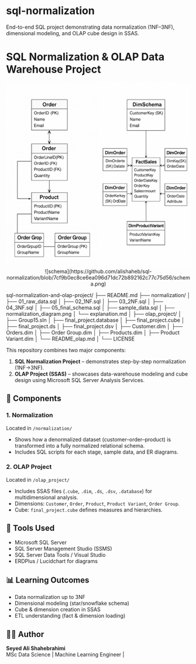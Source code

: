 # sql-normalization
End-to-end SQL project demonstrating data normalization (1NF–3NF), dimensional modeling, and OLAP cube design in SSAS.
# SQL Normalization & OLAP Data Warehouse Project
<p align="center">
  <img src="schema.png" alt="ERD & Star Schema" width="900">
  ![schema](https://github.com/alishaheb/sql-normalization/blob/7cf9b0ec8ce6ea096d71dc72b892162c77c75d56/schema.png)
</p>

sql-normalization-and-olap-project/
├── README.md
├── normalization/
│   ├── 01_raw_data.sql
│   ├── 02_1NF.sql
│   ├── 03_2NF.sql
│   ├── 04_3NF.sql
│   ├── 05_final_schema.sql
│   ├── sample_data.sql
│   ├── normalization_diagram.png
│   └── explanation.md
│
├── olap_project/
│   ├── Group15.sln
│   ├── final_project.database
│   ├── final_project.cube
│   ├── final_project.ds
│   ├── final_project.dsv
│   ├── Customer.dim
│   ├── Orders.dim
│   ├── Order Group.dim
│   ├── Products.dim
│   ├── Product Variant.dim
│   └── README_olap.md
│
└── LICENSE


This repository combines two major components:
1. **SQL Normalization Project** – demonstrates step-by-step normalization (1NF→3NF).
2. **OLAP Project (SSAS)** – showcases data-warehouse modeling and cube design using Microsoft SQL Server Analysis Services.

## 🧩 Components

### 1. Normalization
Located in `/normalization/`  
- Shows how a denormalized dataset (customer–order–product) is transformed into a fully normalized relational schema.
- Includes SQL scripts for each stage, sample data, and ER diagrams.

### 2. OLAP Project
Located in `/olap_project/`  
- Includes SSAS files (`.cube`, `.dim`, `.ds`, `.dsv`, `.database`) for multidimensional analysis.
- Dimensions: `Customer`, `Order`, `Product`, `Product Variant`, `Order Group`.
- Cube: `final_project.cube` defines measures and hierarchies.

## 🧰 Tools Used
- Microsoft SQL Server
- SQL Server Management Studio (SSMS)
- SQL Server Data Tools / Visual Studio
- ERDPlus / Lucidchart for diagrams

## 📊 Learning Outcomes
- Data normalization up to 3NF
- Dimensional modeling (star/snowflake schema)
- Cube & dimension creation in SSAS
- ETL understanding (fact & dimension loading)

## 🧑‍💻 Author
**Seyed Ali Shahebrahimi**  
MSc Data Science | Machine Learning Engineer |


